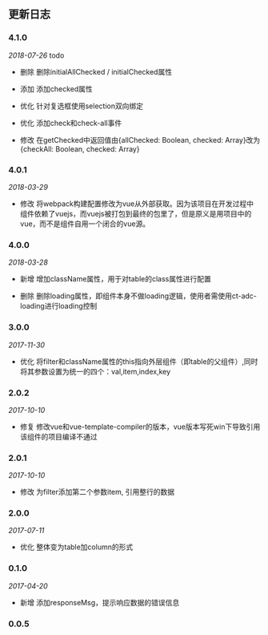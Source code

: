 ## 更新日志

### 4.1.0

*2018-07-26* todo

- 删除 删除initialAllChecked / initialChecked属性

- 添加 添加checked属性

- 优化 针对复选框使用selection双向绑定

- 优化 添加check和check-all事件

- 修改 在getChecked中返回值由{allChecked: Boolean, checked: Array}改为{checkAll: Boolean, checked: Array}

### 4.0.1

*2018-03-29*

- 修改 将webpack构建配置修改为vue从外部获取。因为该项目在开发过程中组件依赖了vuejs，而vuejs被打包到最终的包里了，但是原义是用项目中的vue，而不是组件自用一个闭合的vue源。

### 4.0.0

*2018-03-28*

- 新增 增加className属性，用于对table的class属性进行配置

- 删除 删除loading属性，即组件本身不做loading逻辑，使用者需使用ct-adc-loading进行loading控制

### 3.0.0

*2017-11-30*

- 优化 将filter和className属性的this指向外层组件（即table的父组件）,同时将其参数设置为统一的四个：val,item,index,key

### 2.0.2

*2017-10-10*

- 修复 修改vue和vue-template-compiler的版本，vue版本写死win下导致引用该组件的项目编译不通过

### 2.0.1

*2017-10-10*

- 修改 为filter添加第二个参数item, 引用整行的数据

### 2.0.0

*2017-07-11*

- 优化 整体变为table加column的形式

### 0.1.0

*2017-04-20*

- 新增 添加responseMsg，提示响应数据的错误信息

### 0.0.5